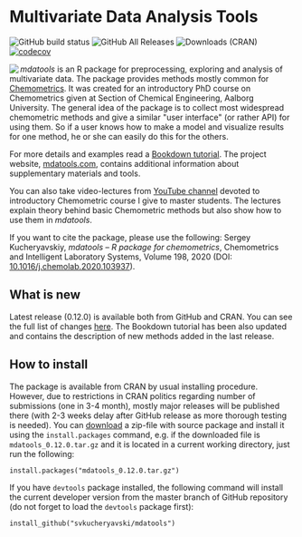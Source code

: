 Multivariate Data Analysis Tools
===========================================
![GitHub build status](https://github.com/svkucheryavski/mdatools/workflows/R-CMD-check/badge.svg)
![GitHub All Releases](https://img.shields.io/github/downloads/svkucheryavski/mdatools/total?color=blue&logo=Github "Downloads from GitHub")
![Downloads (CRAN)](https://cranlogs.r-pkg.org/badges/grand-total/mdatools?color=blue&logo=R&style=flat-square "Downloads from CRAN")
[![codecov](https://codecov.io/gh/svkucheryavski/mdatools/branch/0.10.0/graph/badge.svg?style=flat-square)](https://codecov.io/gh/svkucheryavski/mdatools)

<img src="https://mdatools.com//images/logo.svg" align="left" style="top: 5px 10px 5px 0;" />

*mdatools* is an R package for preprocessing, exploring and analysis of multivariate data. The package provides methods mostly common for [Chemometrics](https://en.wikipedia.org/wiki/Chemometrics). It was created for an introductory PhD course on Chemometrics given at Section of Chemical Engineering, Aalborg University. The general idea of the package is to collect most widespread chemometric methods and give a similar "user interface" (or rather API) for using them. So if a user knows how to make a model and visualize results for one method, he or she can easily do this for the others.

For more details and examples read a [Bookdown tutorial](https://mdatools.com/docs/). The project website, [mdatools.com](https://mdatools.com), contains additional information about supplementary materials and tools.

You can also take video-lectures from [YouTube channel](https://www.youtube.com/channel/UCox0H4utfMq4FIu2kymuyTA) devoted to introductory Chemometric course I give to master students. The lectures explain theory behind basic Chemometric methods but also show how to use them in *mdatools*.

If you want to cite the package, please use the following: Sergey Kucheryavskiy, *mdatools – R package for chemometrics*, Chemometrics and Intelligent Laboratory Systems, Volume 198,
2020 (DOI: [10.1016/j.chemolab.2020.103937](https://doi.org/10.1016/j.chemolab.2020.103937)).

What is new
-----------

Latest release (0.12.0) is available both from GitHub and CRAN. You can see the full list of changes [here](NEWS.md). The Bookdown tutorial has been also updated and contains the description of new methods added in the last release.


How to install
--------------

The package is available from CRAN by usual installing procedure. However, due to restrictions in CRAN politics regarding number of submissions (one in 3-4 month), mostly major releases will be published there (with 2-3 weeks delay after GitHub release as more thorough testing is needed). You can [download](https://github.com/svkucheryavski/mdatools/releases) a zip-file with source package and install it using the `install.packages` command, e.g. if the downloaded file is `mdatools_0.12.0.tar.gz` and it is located in a current working directory, just run the following:

```
install.packages("mdatools_0.12.0.tar.gz")
```

If you have `devtools` package installed, the following command will install the current developer version from the master branch of GitHub repository (do not forget to load the `devtools` package first):

```
install_github("svkucheryavski/mdatools")
```

